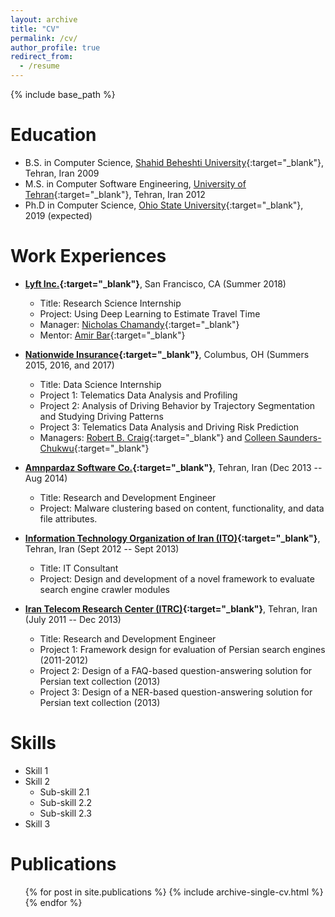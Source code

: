 ```yaml
---
layout: archive
title: "CV"
permalink: /cv/
author_profile: true
redirect_from:
  - /resume
---
```


{% include base_path %}

Education
======
* B.S. in Computer Science, [Shahid Beheshti University](http://en.sbu.ac.ir/SitePages/Home.aspx){:target="_blank"}, Tehran, Iran 2009
* M.S. in Computer Software Engineering, [University of Tehran](https://ut.ac.ir/en){:target="_blank"}, Tehran, Iran 2012
* Ph.D in Computer Science, [Ohio State University](https://osu.edu){:target="_blank"}, 2019 (expected)

Work Experiences
======
* __[Lyft Inc.](https://www.lyft.com){:target="_blank"}__, San Francisco, CA (Summer 2018)
  * Title: Research Science Internship
  * Project: Using Deep Learning to Estimate Travel Time
  * Manager: [Nicholas Chamandy](https://www.linkedin.com/in/nicholas-chamandy-31672b30/){:target="_blank"} 
  * Mentor: [Amir Bar](https://www.linkedin.com/in/amir-bar-bracha-6080545/){:target="_blank"} 

* __[Nationwide Insurance](https://www.nationwide.com/){:target="_blank"}__, Columbus, OH (Summers 2015, 2016, and 2017)
  * Title: Data Science Internship
  * Project 1: Telematics Data Analysis and Profiling
  * Project 2: Analysis of Driving Behavior by Trajectory Segmentation and Studying Driving Patterns
  * Project 3: Telematics Data Analysis and Driving Risk Prediction
  * Managers: [Robert B. Craig](https://www.linkedin.com/in/bruce-craig-b7504b1/){:target="_blank"} and [Colleen Saunders-Chukwu](https://www.linkedin.com/in/colleen-saunders-chukwu-3ba99762/){:target="_blank"}
  
* __[Amnpardaz Software Co.](https://www.amnpardaz.com/index.php/){:target="_blank"}__, Tehran, Iran (Dec 2013 -- Aug 2014)
  * Title: Research and Development Engineer
  * Project: Malware clustering based on content, functionality, and data file attributes. 
  
* __[Information Technology Organization of Iran (ITO)](https://www.ito.gov.ir/web/en){:target="_blank"}__, Tehran, Iran (Sept 2012 -- Sept 2013)
  * Title: IT Consultant 
  * Project: Design and development of a novel framework to evaluate search engine crawler modules 
  
* __[Iran Telecom Research Center (ITRC)](http://en.itrc.ac.ir/){:target="_blank"}__, Tehran, Iran (July 2011 -- Dec 2013)
  * Title: Research and Development Engineer
  * Project 1: Framework design for evaluation of Persian search engines (2011-2012)
  * Project 2: Design of a FAQ-based question-answering solution for Persian text collection (2013)
  * Project 3: Design of a NER-based question-answering solution for Persian text collection (2013)
  
Skills
======
* Skill 1
* Skill 2
  * Sub-skill 2.1
  * Sub-skill 2.2
  * Sub-skill 2.3
* Skill 3

Publications
======
  <ul>{% for post in site.publications %}
    {% include archive-single-cv.html %}
  {% endfor %}</ul>
  
<!--

Talks
======
  <ul>{% for post in site.talks %}
    {% include archive-single-talk-cv.html %}
  {% endfor %}</ul>
  
Teaching
======
  <ul>{% for post in site.teaching %}
    {% include archive-single-cv.html %}
  {% endfor %}</ul>  
  
Service and leadership
======
* Currently signed in to 43 different slack teams   -->


